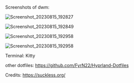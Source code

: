 Screenshots of dwm:

![Screenshot_20230815_192827](https://github.com/FyrN22/suckless/assets/118836819/202b440d-1f8c-452b-abef-0993fc893786)


![Screenshot_20230815_192849](https://github.com/FyrN22/suckless/assets/118836819/acad41a1-ad9f-4291-aba2-a5433ca18686)


![Screenshot_20230815_192958](https://github.com/FyrN22/suckless/assets/118836819/cee19a9e-20d3-493c-9645-7aaf596692c9)


![Screenshot_20230815_192958](https://github.com/FyrN22/suckless/assets/118836819/05fdb519-cb48-4cbf-88e7-2d32192cf3aa)


Terminal: Kitty

other dotfiles: https://github.com/FyrN22/Hyprland-Dotfiles

Credits: https://suckless.org/

